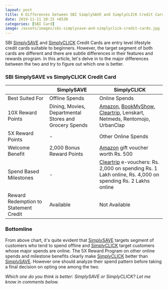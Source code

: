 ```yaml
---
layout: post
title: 6 Differences between SBI SimplySAVE and SimplyCLICK Credit Card
date: 2019-11-11 20:15 +0530
categories: [SBI Card]
image: /assets/images/sbi-simplysave-and-simplyclick-credit-cards.jpg
---
```


SBI [SimplySAVE](/sbi-simplysave-credit-card-review/) and [SimplyCLICK](/sbi-simplyclick-credit-card-review/) Credit Cards are entry level lifestyle credit cards suitable to beginners. However, the target segment of both cards are different and there are subtle differences in their features and rewards program. In this article, let's delve in to the major differences between the two and try to figure out which one is better.

### SBI SimplySAVE vs SimplyCLICK Credit Card

<table class="table" style="display: block;overflow-x: auto;">
  <thead class="thead-dark">
  <tr>
    <th scope="col"> </th>
  	<th scope="col"> SimplySAVE</th>
    <th scope="col"> SimplyCLICK</th>
  </tr>
  </thead>
  <tbody>
  <tr>
    <td> Best Suited For </td>
  	<td> Offline Spends </td>
    <td> Online Spends </td>
  </tr>
    <tr>
    <td> 10X Reward Points </td>
    <td> Dining, Movies, Departmental Stores and Grocery Spends </td>
    <td> <a href="https://l.cardinfo.in/amazon" target="_blank">Amazon</a>, <a href="https://l.cardinfo.in/bookmyshow" target="_blank">BookMyShow</a>, <a href="https://l.cardinfo.in/cleartrip" target="_blank">Cleartrip</a>, Lenskart, Netmeds, Rentomojo, UrbanClap </td>
  </tr>
  <tr>
    <td> 5X Reward Points </td>
  	<td> - </td>
    <td> Other Online Spends </td>
  </tr>
  <tr>
    <td> Welcome Benefit </td>
  	<td> 2,000 Bonus Reward Points </td>
    <td> <a href="https://l.cardinfo.in/amazon" target="_blank">Amazon</a> gift voucher worth Rs. 500 </td>
  </tr>
  <tr>
    <td> Spend Based Milestones </td>
  	<td> - </td>
    <td> <a href="https://l.cardinfo.in/cleartrip" target="_blank">Cleartrip</a> e-vouchers: Rs. 2,000 on spending Rs. 1 Lakh online, Rs. 4,000 on spending Rs. 2 Lakhs online</td>
  </tr>
  <tr>
    <td> Reward Redemption to Statement Credit </td>
  	<td> Available </td>
    <td> Not Available </td>
  </tr>
  </tbody>
</table>

### Bottomline

From above chart, it's quite evident that [SimplySAVE](/sbi-simplysave-credit-card-review/) targets segment of customers who tend to spend offline and [SimplyCLICK](/sbi-simplyclick-credit-card-review/) target customers whose major spends are online. The 5X Reward Program on other online spends and milestone benefits clearly make [SimplyCLICK](/sbi-simplyclick-credit-card-review/) better than [SimplySAVE](/sbi-simplysave-credit-card-review/). However one should analyze their spend pattern before taking a final decision on opting one among the two.

_Which one do you think is better: SimplySAVE or SimplyCLICK? Let me know in comments below._
